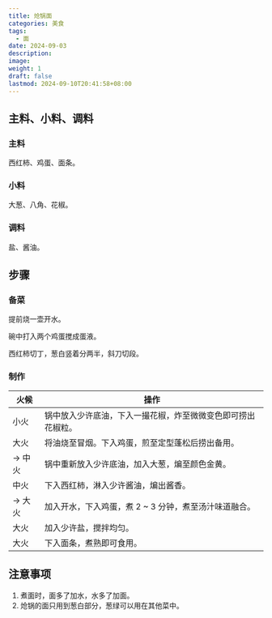 ```yaml
---
title: 炝锅面
categories: 美食
tags:
  - 面
date: 2024-09-03
description: 
image: 
weight: 1
draft: false
lastmod: 2024-09-10T20:41:58+08:00
---
```

## 主料、小料、调料

### 主料

西红柿、鸡蛋、面条。

### 小料

大葱、八角、花椒。

### 调料

盐、酱油。

## 步骤

### 备菜

提前烧一壶开水。

碗中打入两个鸡蛋搅成蛋液。

西红柿切丁，葱白竖着分两半，斜刀切段。

### 制作

| 火候    | 操作                             |
| ----- | ------------------------------ |
| 小火    | 锅中放入少许底油，下入一撮花椒，炸至微微变色即可捞出花椒粒。 |
| 大火    | 将油烧至冒烟。下入鸡蛋，煎至定型蓬松后捞出备用。       |
| -> 中火 | 锅中重新放入少许底油，加入大葱，煸至颜色金黄。        |
| 中火    | 下入西红柿，淋入少许酱油，煸出酱香。             |
| -> 大火 | 加入开水，下入鸡蛋，煮 2 ~ 3 分钟，煮至汤汁味道融合。 |
| 大火    | 加入少许盐，搅拌均匀。                    |
| 大火    | 下入面条，煮熟即可食用。                   |

## 注意事项

1. 煮面时，面多了加水，水多了加面。
2. 炝锅的面只用到葱白部分，葱绿可以用在其他菜中。


